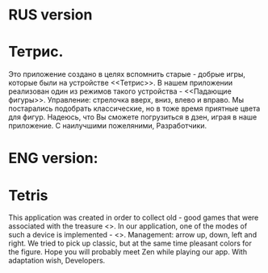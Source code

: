 # RUS version

# Тетрис.
 Это приложение создано в целях вспомнить старые - добрые игры, которые были на устройстве <<Тетрис>>.
 В нашем приложении реализован один из режимов такого устройства - <<Падающие фигуры>>.
 Управление: стрелочка вверх, вниз, влево и вправо.
 Мы постарались подобрать классические, но в тоже время приятные цвета для фигур.
 Надеюсь, что Вы сможете погрузиться в дзен, играя в наше приложение.
 С наилучшими пожеляними, Разработчики.

# ENG version:

# Tetris
 This application was created in order to collect old - good games that were associated with the treasure <<Tetris>>.
 In our application, one of the modes of such a device is implemented - <<Falling Shapes>>.
 Management: arrow up, down, left and right.
 We tried to pick up classic, but at the same time pleasant colors for the figure.
 Hope you will probably meet Zen while playing our app.
 With adaptation wish, Developers.
